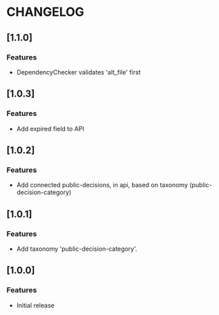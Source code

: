 # CHANGELOG

## [1.1.0]

### Features

- DependencyChecker validates 'alt_file' first

## [1.0.3]

### Features

- Add expired field to API

## [1.0.2]

### Features

- Add connected public-decisions, in api, based on taxonomy (public-decision-category)

## [1.0.1]

### Features

- Add taxonomy 'public-decision-category'.

## [1.0.0]

### Features

- Initial release
